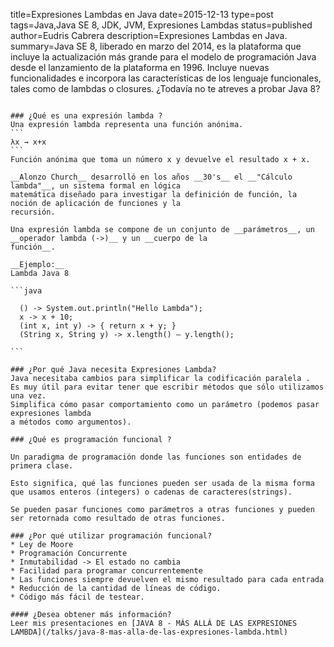 title=Expresiones Lambdas en Java
date=2015-12-13
type=post
tags=Java,Java SE 8, JDK, JVM, Expresiones Lambdas
status=published
author=Eudris Cabrera
description=Expresiones Lambdas en Java.    
summary=Java SE 8, liberado en marzo del 2014, es la plataforma que incluye la actualización más grande para el modelo de programación Java desde el lanzamiento de la plataforma en 1996. Incluye nuevas funcionalidades e incorpora las características de los lenguaje funcionales, tales como de lambdas o closures. ¿Todavía no te atreves a probar Java 8?
~~~~~~

### ¿Qué es una expresión lambda ?
Una expresión lambda representa una función anónima.
```
λx → x+x
```
Función anónima que toma un número x y devuelve el resultado x + x.

__Alonzo Church__ desarrolló en los años __30's__ el __"Cálculo lambda"__, un sistema formal en lógica
matemática diseñado para investigar la definición de función, la noción de aplicación de funciones y la
recursión.

Una expresión lambda se compone de un conjunto de __parámetros__, un __operador lambda (->)__ y un __cuerpo de la
función__.

__Ejemplo:__
Lambda Java 8

```java

  () -> System.out.println("Hello Lambda");
  x -> x + 10;
  (int x, int y) -> { return x + y; }
  (String x, String y) -> x.length() – y.length();

```

### ¿Por qué Java necesita Expresiones Lambda?
Java necesitaba cambios para simplificar la codificación paralela .
Es muy útil para evitar tener que escribir métodos que sólo utilizamos una vez.
Simplifica cómo pasar comportamiento como un parámetro (podemos pasar expresiones lambda
a métodos como argumentos).

### ¿Qué es programación funcional ?

Un paradigma de programación donde las funciones son entidades de primera clase.

Esto significa, qué las funciones pueden ser usada de la misma forma que usamos enteros (integers) o cadenas de caracteres(strings).

Se pueden pasar funciones como parámetros a otras funciones y pueden ser retornada como resultado de otras funciones.

### ¿Por qué utilizar programación funcional?
* Ley de Moore
* Programación Concurrente
* Inmutabilidad -> El estado no cambia
* Facilidad para programar concurrentemente
* Las funciones siempre devuelven el mismo resultado para cada entrada
* Reducción de la cantidad de líneas de código.
* Código más fácil de testear.

#### ¿Desea obtener más información?
Leer mis presentaciones en [JAVA 8 - MÁS ALLÁ DE LAS EXPRESIONES LAMBDA](/talks/java-8-mas-alla-de-las-expresiones-lambda.html)
